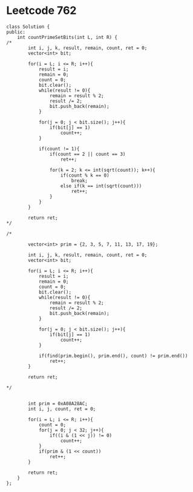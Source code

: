 # Leetcode 762
    class Solution {
    public:
        int countPrimeSetBits(int L, int R) {
    /*
            int i, j, k, result, remain, count, ret = 0;
            vector<int> bit;

            for(i = L; i <= R; i++){
                result = i;
                remain = 0;
                count = 0;
                bit.clear();
                while(result != 0){
                    remain = result % 2;
                    result /= 2;
                    bit.push_back(remain);
                }

                for(j = 0; j < bit.size(); j++){
                    if(bit[j] == 1)
                        count++;
                }

                if(count != 1){
                    if(count == 2 || count == 3)
                        ret++;

                    for(k = 2; k <= int(sqrt(count)); k++){
                        if(count % k == 0)
                            break;
                        else if(k == int(sqrt(count)))
                            ret++;
                    }
                }
            }

            return ret;
    */

    /*

            vector<int> prim = {2, 3, 5, 7, 11, 13, 17, 19};

            int i, j, k, result, remain, count, ret = 0;
            vector<int> bit;

            for(i = L; i <= R; i++){
                result = i;
                remain = 0;
                count = 0;
                bit.clear();
                while(result != 0){
                    remain = result % 2;
                    result /= 2;
                    bit.push_back(remain);
                }

                for(j = 0; j < bit.size(); j++){
                    if(bit[j] == 1)
                        count++;
                }

                if(find(prim.begin(), prim.end(), count) != prim.end())
                    ret++;
            }

            return ret;

    */


            int prim = 0xA08A28AC;
            int i, j, count, ret = 0;

            for(i = L; i <= R; i++){
                count = 0;
                for(j = 0; j < 32; j++){
                    if((i & (1 << j)) != 0)
                        count++;
                }
                if(prim & (1 << count))
                    ret++;
            }

            return ret;
        }
    };
